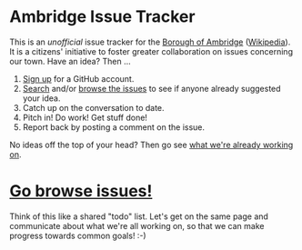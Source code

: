 # Ambridge Issue Tracker

This is an *unofficial* issue tracker for the [Borough of Ambridge](http://www.ambridgeboro.org/) ([Wikipedia](http://en.wikipedia.org/wiki/Ambridge,_Pennsylvania)). It is a citizens' initiative to foster greater collaboration on issues concerning our town. Have an idea? Then ...

1. [Sign up](https://github.com/join) for a GitHub account.
2. [Search](https://github.com/Ambridge/Ambridge/search) and/or [browse the issues](https://github.com/Ambridge/Ambridge/issues) to see if anyone already suggested your idea.
3. Catch up on the conversation to date.
4. Pitch in! Do work! Get stuff done!
5. Report back by posting a comment on the issue.

No ideas off the top of your head? Then go see [what we're already working on](https://github.com/Ambridge/Ambridge/issues).

# [Go browse issues!](https://github.com/Ambridge/Ambridge/issues)

Think of this like a shared "todo" list. Let's get on the same page and communicate about what we're all working on, so that we can make progress towards common goals! :-)

